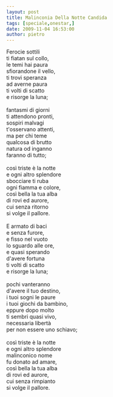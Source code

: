 ```yaml
---
layout: post
title: Malinconia Della Notte Candida
tags: [speciale,onestar,]
date: 2009-11-04 16:53:00
author: pietro
---
```

Ferocie sottili<br/>ti fiatan sul collo,<br/>le temi hai paura<br/>sfiorandone il vello,<br/>ti trovi speranza<br/>ad averne paura<br/>ti volti di scatto<br/>e risorge la luna;<br/><br/>fantasmi di giorni<br/>ti attendono pronti,<br/>sospiri malvagi<br/>t'osservano attenti,<br/>ma per chi teme<br/>qualcosa di brutto<br/>natura od inganno<br/>faranno di tutto;<br/><br/>così triste è la notte<br/>e ogni altro splendore<br/>sbocciare ti ruba<br/>ogni fiamma e colore,<br/>così bella la tua alba<br/>di rovi ed aurore,<br/>cui senza ritorno<br/>si volge il pallore.<br/><br/>E armato di baci<br/>e senza furore,<br/>e fisso nel vuoto<br/>lo sguardo alle ore,<br/>e quasi sperando<br/>d'avere fortuna<br/>ti volti di scatto<br/>e risorge la luna;<br/><br/>pochi vanteranno<br/>d'avere il tuo destino,<br/>i tuoi sogni le paure<br/>i tuoi giochi da bambino,<br/>eppure dopo molto<br/>ti sembri quasi vivo,<br/>necessaria libertà<br/>per non essere uno schiavo;<br/><br/>così triste è la notte<br/>e ogni altro splendore<br/>malinconico nome<br/>fu donato ad amare,<br/>così bella la tua alba<br/>di rovi ed aurore,<br/>cui senza rimpianto<br/>si volge il pallore.
